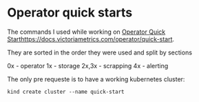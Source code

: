# Operator quick starts

The commands I used while working on [Operator Quick Start]()https://docs.victoriametrics.com/operator/quick-start. 

They are sorted in the order they were used and split by sections 

0x - operator
1x - storage
2x,3x - scrapping
4x - alerting

The only pre requeste is to have a working kubernetes cluster:
```
kind create cluster --name quick-start
```





